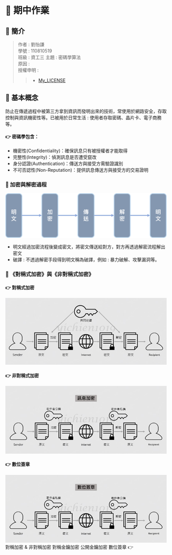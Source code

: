 # 📝 期中作業
## 📖 簡介
>作者 : 劉怡謙<br>
>學號 : 110810519<br>
>班級 : 資工三
>主題 : 密碼學算法 <br>
>原因 :  <br>
>授權申明 : 
>>* [My_LICENSE](LICENSE.md)

## 📖 基本概念
防止在傳遞過程中被第三方拿到資訊而發明出來的技術，常使用於網路安全，存取控制與資訊機密性等。已被用於日常生活 : 使用者存取密碼、晶片卡、電子商務等。
#### 👉 密碼學包含：
* 機密性(Confidentiality)：確保訊息只有被授權者才能取得
* 完整性(Integrity)：偵測訊息是否遭受竄改
* 身分認證(Authentication)：傳送方與接受方需驗證識別
* 不可否認性(Non-Reputation)：提供訊息傳送方與接受方的交易證明
### 🔖 加密與解密過程
![](pic/流程.png)
* 明文經過加密流程後變成密文，將密文傳送給對方，對方再透過解密流程解出密文
* 破譯 : 不透過解密手段得到明文稱為破譯，例如 : 暴力破解、攻擊漏洞等。

### 🔖 《對稱式加密》與《非對稱式加密》
#### 👉 對稱式加密
![](pic/對稱式.JPG)
#### 👉 非對稱式加密
![](pic/訊息加密.JPG)
#### 👉 數位簽章
![](pic/數位簽章.JPG)
對稱加密 & 非對稱加密
對稱金鑰加密
公開金鑰加密
數位簽章
👉 